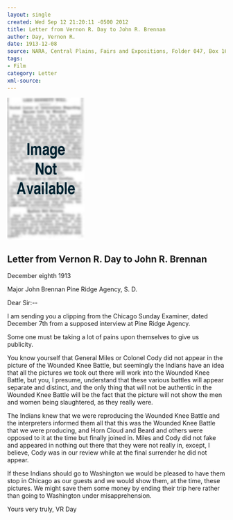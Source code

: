 ```yaml
---
layout: single
created: Wed Sep 12 21:20:11 -0500 2012
title: Letter from Vernon R. Day to John R. Brennan
author: Day, Vernon R.
date: 1913-12-08
source: NARA, Central Plains, Fairs and Expositions, Folder 047, Box 162
tags:
- Film
category: Letter
xml-source: 
---
```

![Image not available](/figures/default_document.png "Image not available")

## Letter from Vernon R. Day to John R. Brennan

December eighth 1913

Major John Brennan Pine Ridge Agency, S. D.

Dear Sir:--

I am sending you a clipping from the Chicago Sunday Examiner, dated December 7th from a supposed interview at Pine Ridge Agency.

Some one must be taking a lot of pains upon themselves to give us publicity.

You know yourself that General Miles or Colonel Cody did not appear in the picture of the Wounded Knee Battle, but seemingly the Indians have an idea that all the pictures we took out there will work into the Wounded Knee Battle, but you, I presume, understand that these various battles will appear separate and distinct, and the only thing that will not be authentic in the Wounded Knee Battle will be the fact that the picture will not show the men and women being slaughtered, as they really were.

The Indians knew that we were reproducing the Wounded Knee Battle and the interpreters informed them all that this was the Wounded Knee Battle that we were producing, and Horn Cloud and Beard and others were opposed to it at the time but finally joined in. Miles and Cody did not fake and appeared in nothing out there that they were not really in, except, I believe, Cody was in our review while at the final surrender he did not appear.

If these Indians should go to Washington we would be pleased to have them stop in Chicago as our guests and we would show them, at the time, these pictures. We might save them some money by ending their trip here rather than going to Washington under misapprehension.

Yours very truly,
VR Day